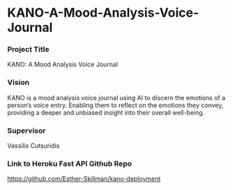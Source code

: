 # KANO-A-Mood-Analysis-Voice-Journal

### Project Title
KANO: A Mood Analysis Voice Journal

### Vision
KANO is a mood analysis voice journal using AI to discern the emotions of a person’s voice entry. Enabling them to reflect on the emotions they convey, providing a deeper and unbiased insight into their overall well-being.

### Supervisor
Vassilis Cutsuridis

### Link to Heroku Fast API Github Repo
https://github.com/Esther-Skillman/kano-deployment
